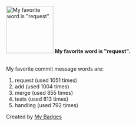 <img src="https://my-badges.github.io/my-badges/favorite-word.png" alt="My favorite word is &quot;request&quot;." title="My favorite word is &quot;request&quot;." width="128">
<strong>My favorite word is &quot;request&quot;.</strong>
<br><br>

My favorite commit message words are:

1. request (used 1051 times)
2. add (used 1004 times)
3. merge (used 855 times)
4. tests (used 813 times)
5. handling (used 792 times)


Created by <a href="https://github.com/my-badges/my-badges">My Badges</a>